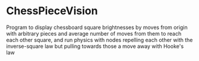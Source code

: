 # ChessPieceVision
Program to display chessboard square brightnesses by moves from origin with arbitrary pieces and average number of moves from them to reach each other square, and run physics with nodes repelling each other with the inverse-square law but pulling towards those a move away with Hooke's law
